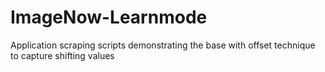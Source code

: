 # ImageNow-Learnmode
Application scraping scripts demonstrating the base with offset technique to capture shifting values
